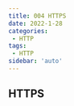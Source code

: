 ```yaml
---
title: 004 HTTPS
date: 2022-1-28
categories: 
 - HTTP
tags:
 - HTTP
sidebar: 'auto'
---
```

## HTTPS